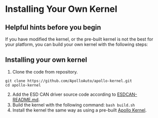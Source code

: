 # Installing Your Own Kernel

## Helpful hints before you begin
If you have modified the kernel, or the pre-built kernel is not the best for your platform, you can build your own kernel with the following steps:

## Installing your own kernel
1.  Clone the code from repository.
```
git clone https://github.com/ApolloAuto/apollo-kernel.git
cd apollo-kernel
```

2.  Add the ESD CAN driver source code according to [ESDCAN-README.md](https://github.com/ApolloAuto/apollo-kernel/blob/master/linux/ESDCAN-README.md).
3.  Build the kernel with the following command:
```bash build.sh```
4.  Install the kernel the same way as using a pre-built [Apollo Kernel](https://github.com/ApolloAuto/apollo/blob/master/docs/howto/how_to_install_apollo_kernel.md). 
